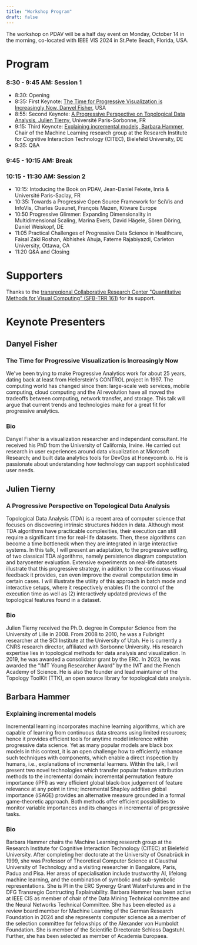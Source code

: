 ```yaml
---
title: "Workshop Program"
draft: false
---
```


The workshop on PDAV will be a half day event on Monday, October 14 in the morning, co-located with IEEE VIS 2024 in St.Pete Beach, Florida, USA.

# Program
### 8:30 - 9:45 AM: Session 1

- 8:30: Opening
- 8:35: First Keynote: [The Time for Progressive Visualization is Increasingly Now, Danyel Fisher](#danyel-fisher), USA
- 8:55: Second Keynote: [A Progressive Perspective on Topological Data Analysis, Julien Tierny](#julien-tierny), Université Paris-Sorbonne, FR
- 9:15: Third Keynote: [Explaining incremental models, Barbara Hammer](#barbara-hammer), Chair of the Machine Learning research group at the Research Institute for Cognitive Interaction Technology (CITEC), Bielefeld University, DE
- 9:35: Q&A

### 9:45 - 10:15 AM: Break


### 10:15 - 11:30 AM: Session 2

- 10:15: Intoducing the Book on PDAV, Jean-Daniel Fekete, Inria & Université Paris-Saclay, FR
- 10:35: Towards a Progressive Open Source Framework for SciVis and InfoVis, Charles Gueunet, François Mazen, Kitware Europe
- 10:50 Progressive Glimmer: Expanding Dimensionality in Multidimensional Scaling, Marina Evers, David Hägele, Sören Döring, Daniel Weiskopf, DE
- 11:05 Practical Challenges of Progressive Data Science in Healthcare, Faisal Zaki Roshan, Abhishek Ahuja, Fateme Rajabiyazdi, Carleton University, Ottawa, CA
- 11:20 Q&A and Closing


# Supporters

Thanks to the  [transregional Collaborative Research Center "Quantitative Methods for Visual Computing" (SFB-TRR 161)](https://www.sfbtrr161.de/) for its support.

# Keynote Presenters

## Danyel Fisher

### The Time for Progressive Visualization is Increasingly Now

We've been trying to make Progressive Analytics work for about 25 years, dating back at least from Hellerstein's CONTROL project in 1997. The computing world has changed since then: large-scale web services, mobile computing, cloud computing and the AI revolution have all moved the tradeoffs between computing, network transfer, and storage. This talk will argue that current trends and technologies make for a great fit for progressive analytics.

### Bio
Danyel Fisher is a visualization researcher and independant consultant. He received his PhD from the University of California, Irvine. He carried out research in user experiences around data visualization at Microsoft Research; and built data analytics tools for DevOps at Honeycomb.io. He is passionate about understanding how technology can support sophisticated user needs.

## Julien Tierny

### A Progressive Perspective on Topological Data Analysis

Topological Data Analysis (TDA) is a recent area of computer science that focuses on discovering intrinsic structures hidden in data. Although most TDA algorithms have practicable complexities, their execution can still require a significant time for real-life datasets. Then, these algorithms can become a time bottleneck when they are integrated in large interactive systems. In this talk, I will present an adaptation, to the progressive setting, of two classical TDA algorithms, namely persistence diagram computation and barycenter evaluation. Extensive experiments on real-life datasets illustrate that this progressive strategy, in addition to the continuous visual feedback it provides, can even improve the overall computation time in certain cases. I will illustrate the utility of this approach in batch mode and interactive setups, where it respectively enables (1) the control of the execution time as well as (2) interactively updated previews of the topological features found in a dataset.

### Bio

Julien Tierny received the Ph.D. degree in Computer Science from the University of Lille in 2008. From 2008 to 2010, he was a Fulbright researcher at the SCI Institute at the University of Utah. He is currently a CNRS research director, affiliated with Sorbonne University. His research expertise lies in topological methods for data analysis and visualization. In 2019, he was awarded a consolidator grant by the ERC. In 2023, he was awarded the "IMT Young Researcher Award" by the IMT and the French Academy of Science. He is also the founder and lead maintainer of the Topology ToolKit (TTK), an open source library for topological data analysis.

## Barbara Hammer

### Explaining incremental models

Incremental learning incorporates machine learning algorithms, which are capable of learning from continuous data streams using limited resources; hence it provides efficient tools for anytime model inference within progressive data science. Yet as many popular models are black box models in this context, it is an open challenge how to efficiently enhance such techniques with components, which enable a direct inspection by humans, i.e., explanations of incremental learners. Within the talk, I will present two novel technologies which transfer popular feature attribution methods to the incremental domain: incremental permutation feature importance (iPFI) as very efficient global black-box judgement of feature relevance at any point in time; incremental Shapley additive global importance (iSAGE) provides an alternative measure grounded in a formal game-theoretic approach. Both methods offer efficient possibilities to monitor variable importances and its changes in incremental of progressive tasks.

### Bio
Barbara Hammer chairs the Machine Learning research group at the Research Institute for Cognitive Interaction Technology (CITEC) at Bielefeld University. After completing her doctorate at the University of Osnabrück in 1999, she was Professor of Theoretical Computer Science at Clausthal University of Technology and a visiting researcher in Bangalore, Paris, Padua and Pisa. Her areas of specialisation include trustworthy AI, lifelong machine learning, and the combination of symbolic and sub-symbolic representations.  She is PI in the ERC Synergy Grant WaterFutures and in the DFG Transregio Contructing Explainability. Barbara Hammer has been active at IEEE CIS as member of chair of the Data Mining Technical committee and the Neural Networks Technical Committee. She has been elected as a review board member for Machine Learning of the German Research Foundation in 2024 and she represents computer science as a member of the selection committee for fellowships of the Alexander von Humboldt Foundation. She is member of the Scientific Directorate Schloss Dagstuhl. Further, she has been selected as member of Academia Europaea.

